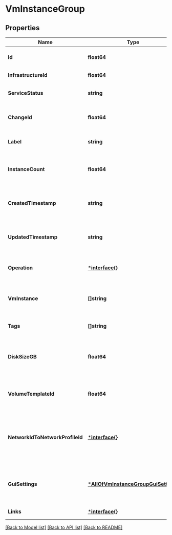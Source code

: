 # VmInstanceGroup

## Properties
Name | Type | Description | Notes
------------ | ------------- | ------------- | -------------
**Id** | **float64** | Id of the VM Instance Group. | [default to null]
**InfrastructureId** | **float64** | Id of the Infrastructure. | [default to null]
**ServiceStatus** | **string** | Status of the VM Instance Group. | [default to null]
**ChangeId** | **float64** | Id of the VM Instance Group change object. | [default to null]
**Label** | **string** | Name of the VM Instance Group. | [default to null]
**InstanceCount** | **float64** | Number of VM instances in the VM Instance Group. | [default to null]
**CreatedTimestamp** | **string** | Timestamp of the VM Instance Group creation. | [default to null]
**UpdatedTimestamp** | **string** | Timestamp of the VM Instance Group update. | [default to null]
**Operation** | [***interface{}**](interface{}.md) | Operation object for the VM Instance Group. | [default to null]
**VmInstance** | **[]string** | Array of VM instances in the VM Instance Group. | [default to null]
**Tags** | **[]string** | Tags for the VM Instance Group. | [default to null]
**DiskSizeGB** | **float64** | Disk size in GB for each VM Instance in the VM Instance Group. | [default to null]
**VolumeTemplateId** | **float64** | Id of the template used by the VM Instance Group. | [optional] [default to null]
**NetworkIdToNetworkProfileId** | [***interface{}**](interface{}.md) | Network Id to Network Profile Id for the VM Instance Group. This is a JSON object. | [optional] [default to null]
**GuiSettings** | [***AllOfVmInstanceGroupGuiSettings**](AllOfVmInstanceGroupGuiSettings.md) | GUI settings for the VM Instance Group. This is a JSON object. | [optional] [default to null]
**Links** | [***interface{}**](interface{}.md) |  | [default to null]

[[Back to Model list]](../README.md#documentation-for-models) [[Back to API list]](../README.md#documentation-for-api-endpoints) [[Back to README]](../README.md)

